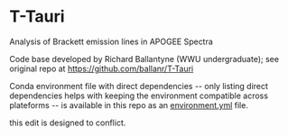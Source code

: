 # T-Tauri

Analysis of Brackett emission lines in APOGEE Spectra

Code base developed by Richard Ballantyne (WWU undergraduate); see original repo at https://github.com/ballanr/T-Tauri

Conda environment file with direct dependencies -- only listing direct
dependencies helps with keeping the environment compatible across
plateforms -- is available in this repo as an
[environment.yml](https://github.com/kevincovey/T-Tauri/blob/master/environment.yml) file.

this edit is designed to conflict.

